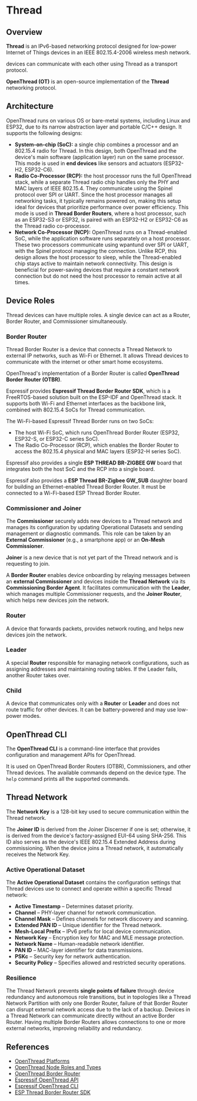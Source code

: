 <show-structure/>

# Thread

## Overview

**Thread** is an IPv6-based networking protocol designed for low-power Internet of Things devices in an
IEEE 802.15.4-2006 wireless mesh network.

**[](Matter.md)** devices can communicate with each other using Thread as a transport protocol.

**OpenThread (OT)** is an open-source implementation of the **Thread** networking protocol.

## Architecture

OpenThread runs on various OS or bare-metal systems, including Linux and ESP32, due to its narrow abstraction layer and
portable C/C++ design. It supports the following designs:

- **System-on-chip (SoC):** a single chip combines a processor and an 802.15.4 radio for Thread. In this design, both
  OpenThread and the device's main software (application layer) run on the same processor. This mode is used in **end
  devices** like sensors and actuators (ESP32-H2, ESP32-C6).
- **Radio Co-Processor (RCP):** the host processor runs the full OpenThread stack, while a separate Thread radio chip
  handles only the PHY and MAC layers of IEEE 802.15.4. They communicate using the Spinel protocol over SPI or UART.
  Since the host processor manages all networking tasks, it typically remains powered on, making this setup ideal for
  devices that prioritize performance over power efficiency. This mode is used in **Thread Border Routers**, where a
  host processor, such as an ESP32-S3 or ESP32, is paired with an ESP32-H2 or ESP32-C6 as the Thread radio co-processor.
- **Network Co-Processor (NCP):** OpenThread runs on a Thread-enabled SoC, while the application software runs
  separately on a host processor. These two processors communicate using wpantund over SPI or UART, with the Spinel
  protocol managing the connection. Unlike RCP, this design allows the host processor to sleep, while the
  Thread-enabled chip stays active to maintain network connectivity. This design is beneficial for power-saving devices
  that require a constant network connection but do not need the host processor to remain active at all times.

## Device Roles

Thread devices can have multiple roles. A single device can act as a Router, Border Router, and Commissioner
simultaneously.

### Border Router

Thread Border Router is a device that connects a Thread Network to external IP networks, such as Wi-Fi or Ethernet. It
allows Thread devices to
communicate with the internet or other smart home ecosystems.

OpenThread's implementation of a Border Router is called **OpenThread Border Router (OTBR)**.

Espressif provides **Espressif Thread Border Router SDK**, which is a FreeRTOS-based solution built on the ESP-IDF and
OpenThread stack. It supports both Wi-Fi and Ethernet interfaces as the backbone link, combined with 802.15.4 SoCs for
Thread communication.

The Wi-Fi-based Espressif Thread Border runs on two SoCs:

- The host Wi-Fi SoC, which runs OpenThread Border Router (ESP32, ESP32-S, or ESP32-C series SoC).
- The Radio Co-Processor (RCP), which enables the Border Router to access the 802.15.4 physical and MAC layers (ESP32-H
  series SoC).

Espressif also provides a single **ESP THREAD BR-ZIGBEE GW** board that integrates both the host SoC and the RCP into a
single board.

Espressif also provides a **ESP Thread BR-Zigbee GW_SUB** daughter board for building an Ethernet-enabled Thread Border
Router. It must be connected to a Wi-Fi-based ESP Thread Border Router.

### Commissioner and Joiner

The **Commissioner** securely adds new devices to a Thread network and manages its configuration by updating Operational
Datasets and sending management or diagnostic commands. This role can be taken by an **External Commissioner** (e.g., a
smartphone app) or an **On-Mesh Commissioner**.

**Joiner** is a new device that is not yet part of the Thread network and is requesting to join.

A **Border Router** enables device onboarding by relaying messages between an **external Commissioner** and devices
inside the **Thread Network** via its **Commissioning Border Agent**. It facilitates communication with the **Leader**,
which manages multiple Commissioner requests, and the **Joiner Router**, which helps new devices join the network.

### Router

A device that forwards packets, provides network routing, and helps new devices join the network.

### Leader

A special **Router** responsible for managing network configurations, such as assigning addresses and maintaining
routing tables. If the Leader fails, another Router takes over.

### Child

A device that communicates only with a **Router** or **Leader** and does not route traffic for other devices. It can be
battery-powered and may use low-power modes.

## OpenThread CLI

The **OpenThread CLI** is a command-line interface that provides configuration and management APIs for OpenThread.

It is used on OpenThread Border Routers (OTBR), Commissioners, and other Thread devices. The available commands depend
on the device type. The `help` command prints all the supported commands.

## Thread Network

The **Network Key** is a 128-bit key used to secure communication within the Thread network.

The **Joiner ID** is derived from the Joiner Discerner if one is set; otherwise, it is derived from the device's
factory-assigned EUI-64 using SHA-256. This ID also serves as the device's IEEE 802.15.4 Extended Address during
commissioning. When the device joins a Thread network, it automatically receives the Network Key.

### Active Operational Dataset

The **Active Operational Dataset** contains the configuration settings that Thread devices use to connect and operate
within a specific Thread network:

- **Active Timestamp** – Determines dataset priority.
- **Channel** – PHY-layer channel for network communication.
- **Channel Mask** – Defines channels for network discovery and scanning.
- **Extended PAN ID** – Unique identifier for the Thread network.
- **Mesh-Local Prefix** – IPv6 prefix for local device communication.
- **Network Key** – Encryption key for MAC and MLE message protection.
- **Network Name** – Human-readable network identifier.
- **PAN ID** – MAC-layer identifier for data transmissions.
- **PSKc** – Security key for network authentication.
- **Security Policy** – Specifies allowed and restricted security operations.

### Resilience

The Thread Network prevents **single points of failure** through device redundancy and autonomous role transitions, but
in topologies like a Thread Network Partition with only one Border Router, failure of that Border Router can disrupt
external network access due to the lack of a backup. Devices in a Thread Network can communicate directly without an
active Border Router. Having multiple Border Routers allows connections to one or more external networks, improving
reliability and redundancy.

## References

- [OpenThread Platforms](https://openthread.io/platforms)
- [OpenThread Node Roles and Types](https://openthread.io/guides/thread-primer/node-roles-and-types)
- [OpenThread Border Router](https://openthread.io/guides/border-router)
- [Espressif OpenThread API](https://docs.espressif.com/projects/esp-idf/en/stable/esp32s2/api-guides/openthread.html)
- [Espressif OpenThread CLI](https://github.com/espressif/esp-idf/tree/v5.4/examples/openthread/ot_cli)
- [ESP Thread Border Router SDK](https://docs.espressif.com/projects/esp-thread-br/en/latest/)
